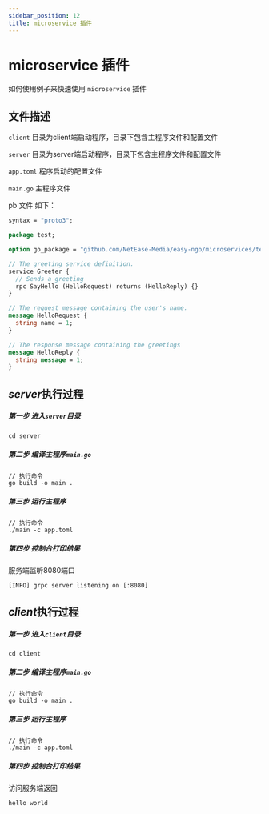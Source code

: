 ```yaml
---
sidebar_position: 12
title: microservice 插件
---
```


# microservice 插件
如何使用例子来快速使用 `microservice` 插件

## 文件描述
`client` 目录为client端启动程序，目录下包含主程序文件和配置文件

`server` 目录为server端启动程序，目录下包含主程序文件和配置文件

`app.toml` 程序启动的配置文件

`main.go`  主程序文件

pb 文件 如下：
```protobuf
syntax = "proto3";

package test;

option go_package = "github.com/NetEase-Media/easy-ngo/microservices/testdata;testdata";

// The greeting service definition.
service Greeter {
  // Sends a greeting
  rpc SayHello (HelloRequest) returns (HelloReply) {}
}

// The request message containing the user's name.
message HelloRequest {
  string name = 1;
}

// The response message containing the greetings
message HelloReply {
  string message = 1;
}

```

## *server*执行过程

##### 第一步 进入`server`目录
```
cd server
```

##### 第二步 编译主程序`main.go`
```
// 执行命令
go build -o main .
```

##### 第三步 运行主程序
```
// 执行命令
./main -c app.toml
```

##### 第四步 控制台打印结果
服务端监听8080端口
```
[INFO] grpc server listening on [:8080]
```

## *client*执行过程

##### 第一步 进入`client`目录
```
cd client
```

##### 第二步 编译主程序`main.go`
```
// 执行命令
go build -o main .
```

##### 第三步 运行主程序
```
// 执行命令
./main -c app.toml
```

##### 第四步 控制台打印结果
访问服务端返回
```
hello world
```